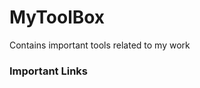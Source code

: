 # MyToolBox
Contains important tools related to my work

### Important Links
[Real Time WebServers]: http://www.leggetter.co.uk/real-time-web-technologies-guide/#_deepstream-io

